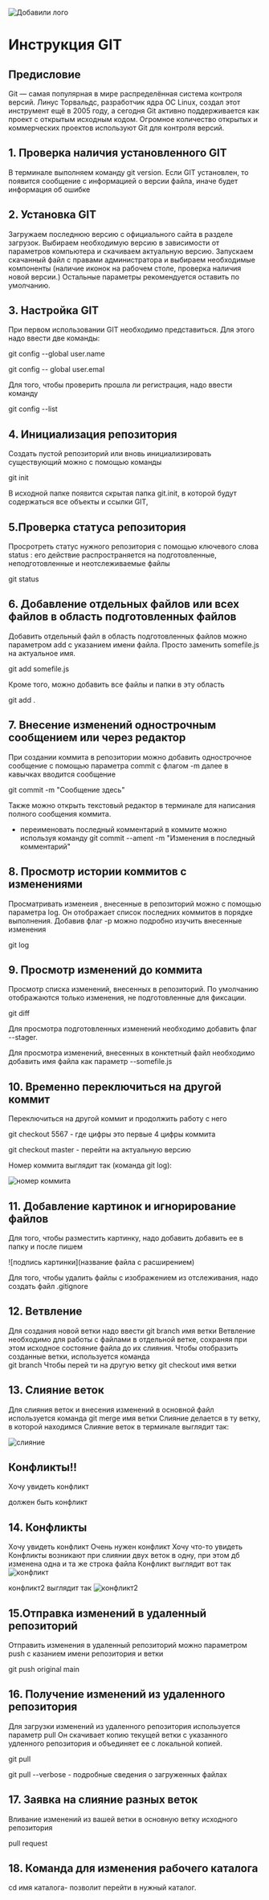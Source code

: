 
![Добавили лого](gitP.png)
# Инструкция GIT

## Предисловие

Git — самая популярная в мире распределённая система контроля версий. Линус Торвальдс, разработчик ядра ОС Linux, создал этот инструмент ещё в 2005 году, а сегодня Git активно поддерживается как проект с открытым исходным кодом. Огромное количество открытых и коммерческих проектов используют Git для контроля версий.

## 1. Проверка наличия установленного GIT
В терминале выполняем команду git version.
Если GIT установлен, то появится сообщение с информацией  о версии файла, иначе будет информация об ошибке

## 2. Установка GIT
Загружаем последнюю версию  с официального сайта в разделе загрузок. Выбираем необходимую версию в зависимости от параметров компьютера и скачиваем актуальную версию. Запускаем скачанный файл  с правами администратора и выбираем необходимые компоненты (наличие иконок на рабочем столе, проверка наличия новой версии.) Остальные параметры рекомендуется оставить по умолчанию.

## 3. Настройка GIT
При первом использовании GIT необходимо представиться.
Для этого надо ввести две команды:

git config --global user.name

git config -- global user.emal

Для того, чтобы проверить прошла ли регистрация, надо ввести команду

git config --list

## 4. Инициализация репозитория

Создать пустой репозиторий или вновь инициализировать существующий  можно с помощью команды 

 git init

В исходной папке появится скрытая папка git.init, в которой будут содержаться все объекты и ссылки GIT,

## 5.Проверка статуса репозитория

Просротреть статус нужного репозитория с помощью ключевого слова  status : его действие распространяется на подготовленные, неподготовленные и неотслеживаемые файлы

git status

## 6. Добавление отдельных файлов или всех файлов в область подготовленных файлов

Добавить отдельный файл в область подготовленных файлов можно параметром add  с указанием имени файла. Просто заменить  somefile.js на актуальное имя.

git add somefile.js

Кроме того, можно добавить все файлы и папки в эту область

git add .

## 7. Внесение изменений однострочным сообщением или через редактор
При создании коммита в репозитории можно добавить однострочное сообщение с помощью параметра commit с флагом -m
 далее в кавычках вводится сообщение

git commit -m "Cообщение здесь"

Также можно открыть текстовый редактор в терминале для написания полного сообщения коммита.
 - переименовать последный комментарий в коммите можно используя команду
 git commit --ament -m "Изменения в последный комментарий"

## 8. Просмотр истории коммитов с изменениями
Просматривать  изменеия , внесенные в репозиторий можно с помощью параметра log.  Он отображает список последних коммитов в порядке выполнения. Добавив флаг -p можно подробно изучить внесенные изменения

git log

## 9. Просмотр изменений до коммита
Просмотр списка изменений, внесенных в репозиторий.
По умолчанию отображаются только изменения, не подготовленные для фиксации.

git diff

Для  просмотра подготовленных изменений необходимо добавить флаг
 --stager. 
 
 Для просмотра изменений, внесенных в конктетный файл необходимо добавить имя файла как параметр
--somefile.js

 ## 10. Временно переключиться на другой коммит
 Переключиться на другой коммит и продолжить работу с него

 git checkout 5567  - где цифры это первые 4 цифры коммита

 git checkout master     - перейти на актуальную версию
 
 Номер коммита выглядит так (команда git log):
 
 ![номер коммита](comm.png)

## 11. Добавление картинок и игнорирование файлов

Для того, чтобы разместить картинку, надо добавить добавить ее в папку и после пишем

![подпись картинки](название файла с расширением)

Для того, чтобы удалить файлы с изображением из отслеживания, надо создать файл
.gitignore

## 12. Ветвление
Для создания новой ветки надо ввести
git branch имя ветки
Ветвление необходимо для работы с файлами в отдельной ветке, сохраняя при этом исходное состояние файла
до их слияния. Чтобы отобразить созданные ветки, используется команда  
git branch
Чтобы перей ти на другую ветку 
  git checkout  имя ветки

  ## 13. Слияние веток
  Для слияния веток и внесения изменений в основной файл используется команда
  git merge имя ветки
  Cлияние делается в ту ветку, в которой находимся
  Cлияние веток в терминале выглядит так:

  ![слияние](slito.png)

  ## Конфликты!!
  Хочу увидеть конфликт

  должен быть конфликт
  ##  14. Конфликты
  Хочу увидеть конфликт
  Очень нужен конфликт
  Хочу что-то увидеть
Конфликты возникают при слиянии двух веток в одну, при этом дб изменена одна и та же строка файла
Конфликт выглядит вот так
![конфликт](conflikt.png)

конфликт2 выглядит так
![конфликт2](conflikt2.png)

## 15.Отправка изменений в удаленный репозиторий
Отправить изменения в удаленный репозиторий можно параметром push
с казанием имени репозитория и ветки

git push original main

## 16. Получение изменений из удаленного репозитория
Для загрузки изменений из удаленного репозитория используется параметр pull
Он скачивает копию текущей ветки с указанного удленного репозитория и 
объединяет ее с локальной  копией.

git pull

git pull --verbose  - подробные сведения о загруженных файлах


## 17. Заявка на слияние разных веток
Вливание изменений из вашей ветки в основную ветку исходного репозитория

pull request

## 18. Команда для изменения рабочего каталога

cd  имя каталога- позволит перейти в нужный каталог.